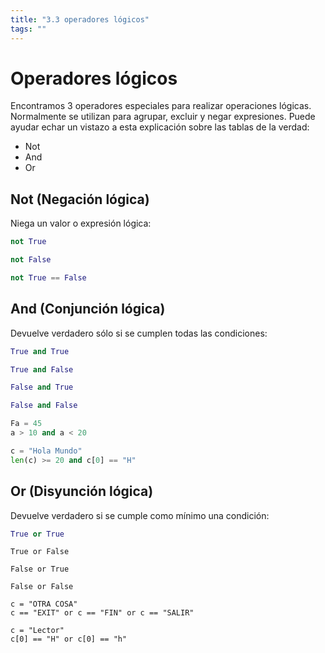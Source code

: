 ```yaml
---
title: "3.3 operadores lógicos"
tags: ""
---
```


# Operadores lógicos

Encontramos 3 operadores especiales para realizar operaciones lógicas. Normalmente se utilizan para agrupar, excluir y negar expresiones. Puede ayudar echar un vistazo a esta explicación sobre las tablas de la verdad:

-   Not
-   And
-   Or

## Not (Negación lógica)

Niega un valor o expresión lógica:

```python
not True
```

```python
not False
```

```python
not True == False
```

## And (Conjunción lógica)

Devuelve verdadero sólo si se cumplen todas las condiciones:

```python
True and True
```

```python
True and False
```

```python
False and True
```

```python
False and False
```

```python
Fa = 45
a > 10 and a < 20
```

```python
c = "Hola Mundo"
len(c) >= 20 and c[0] == "H"
```

## Or (Disyunción lógica)

Devuelve verdadero si se cumple como mínimo una condición:

```python
True or True
```

    True or False

    False or True

    False or False

    c = "OTRA COSA"
    c == "EXIT" or c == "FIN" or c == "SALIR"

    c = "Lector"
    c[0] == "H" or c[0] == "h"
